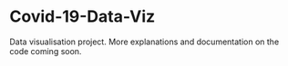 # Covid-19-Data-Viz
Data visualisation project. More explanations and documentation on the code coming soon.
